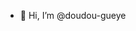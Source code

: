 - 👋 Hi, I’m @doudou-gueye

<!---
doudou-gueye/doudou-gueye is a ✨ special ✨ repository because its `README.md` (this file) appears on your GitHub profile.
You can click the Preview link to take a look at your changes.
--->
